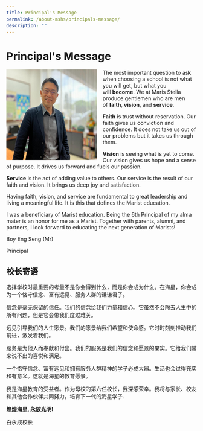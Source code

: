 ```yaml
---
title: Principal's Message
permalink: /about-mshs/principals-message/
description: ""
---
```

# Principal's Message





<img src="/images/boy%20eng%20seng.jpeg" style="width:240px;height:240px;margin-right:15px;" align="left">


The most important question to ask when choosing a school is not what you will get, but what you will&nbsp;**become**. We at Maris Stella produce gentlemen who are men of&nbsp;**faith**,&nbsp;**vision**, and&nbsp;**service**.

  

**Faith**&nbsp;is trust without reservation. Our faith gives us conviction and confidence. It does not take us out of our problems but it takes us through them.

  

**Vision**&nbsp;is seeing what is yet to come. Our vision gives us hope and a sense of purpose. It drives us forward and fuels our passion.

  

**Service**&nbsp;is the act of adding value to others. Our service is the result of our faith and vision. It brings us deep joy and satisfaction.

  

Having faith, vision, and service are fundamental to great leadership and living a meaningful life. It is this that defines the Marist education.

  

I was a beneficiary of Marist education. Being the 6th Principal of my alma mater is an honor for me as a Marist. Together with parents, alumni, and partners, I look forward to educating the next generation of Marists!

Boy Eng Seng (Mr)

Principal


## 校长寄语

  

选择学校时最重要的考量不是你会得到什么，而是你会成为什么。在海星，你会成为一个恪守信念、富有远见、服务人群的谦谦君子。

信念是毫无保留的信任。我们的信念给我们力量和信心。它虽然不会除去人生中的所有问题，但是它会带我们度过难关。&nbsp;

远见引导我们的人生愿景。我们的愿景给我们希望和使命感。它时时刻刻推动我们前进，激发着我们。

服务是为他人而奉献和付出。我们的服务是我们的信念和愿景的果实。它给我们带来说不出的喜悦和满足。&nbsp;

一个恪守信念、富有远见和拥有服务人群精神的学子必成大器。生活也会过得充实和有意义。这就是海星的教育愿景。

我是海星教育的受益者。作为母校的第六任校长，我深感荣幸。我将与家长、校友和其他合作伙伴共同努力，培育下一代的海星学子.

**煌煌海星, 永放光明!**

白永成校长